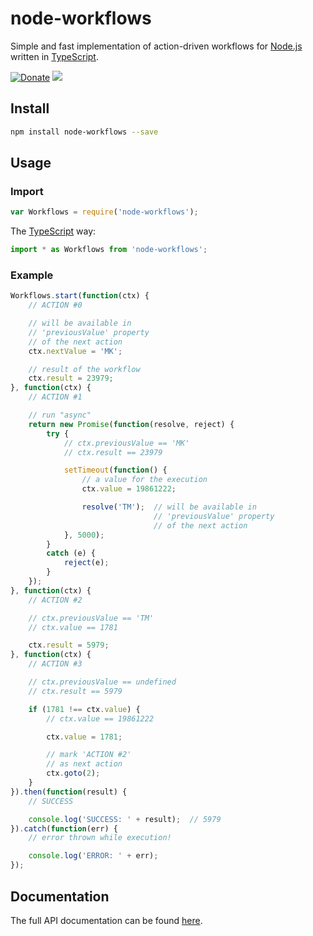 # node-workflows

Simple and fast implementation of action-driven workflows for [Node.js](https://nodejs.org/) written in [TypeScript](https://www.typescriptlang.org/).

[![Donate](https://img.shields.io/badge/Donate-PayPal-green.svg)](https://www.paypal.com/cgi-bin/webscr?cmd=_s-xclick&hosted_button_id=NVXYJ2GPSFP3S) [![](https://api.flattr.com/button/flattr-badge-large.png)](https://flattr.com/submit/auto?fid=o62pkd&url=https%3A%2F%2Fgithub.com%2Fmkloubert%2Fnode-workflows)

## Install

```bash
npm install node-workflows --save
```

## Usage

### Import

```javascript
var Workflows = require('node-workflows');
```

The [TypeScript](https://www.typescriptlang.org/) way:

```typescript
import * as Workflows from 'node-workflows';
```

### Example

```javascript
Workflows.start(function(ctx) {
    // ACTION #0

    // will be available in
    // 'previousValue' property
    // of the next action
    ctx.nextValue = 'MK';

    // result of the workflow
    ctx.result = 23979;
}, function(ctx) {
    // ACTION #1

    // run "async"
    return new Promise(function(resolve, reject) {
        try {
            // ctx.previousValue == 'MK'
            // ctx.result == 23979

            setTimeout(function() {
                // a value for the execution
                ctx.value = 19861222;

                resolve('TM');  // will be available in
                                // 'previousValue' property
                                // of the next action
            }, 5000);
        }
        catch (e) {
            reject(e);
        }
    });
}, function(ctx) {
    // ACTION #2

    // ctx.previousValue == 'TM'
    // ctx.value == 1781

    ctx.result = 5979;
}, function(ctx) {
    // ACTION #3

    // ctx.previousValue == undefined
    // ctx.result == 5979

    if (1781 !== ctx.value) {
        // ctx.value == 19861222

        ctx.value = 1781;

        // mark 'ACTION #2'
        // as next action
        ctx.goto(2);
    }
}).then(function(result) {
    // SUCCESS

    console.log('SUCCESS: ' + result);  // 5979
}).catch(function(err) {
    // error thrown while execution!

    console.log('ERROR: ' + err);
});
```

## Documentation

The full API documentation can be found [here](https://mkloubert.github.io/node-workflows/).
